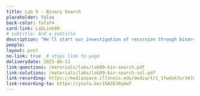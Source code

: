 ```yaml
---
title: Lab 9 - Binary Search
placeholder: false
back-color: fafaf4
card-link: LabLink09
# subtitle: And a subtitle
description: "We'll start our investigation of recursion through binary search and the many variations of the binary search problem."
people:
layout: post
no-link: true  # stops link to page 
deliverydate: 2025-06-11
link-questions: /materials/labs/lab09-bin-search.pdf
link-solutions: /materials/labs/lab09-bin-search-sol.pdf
link-recording: https://mediaspace.illinois.edu/media/t/1_1fwduk7u/347892222
link-recording-ta: https://youtu.be/1SAZ636q4wY
---
```










